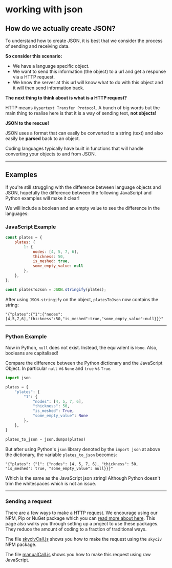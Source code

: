 # working with json

## How do we actually create JSON?

To understand how to create JSON, it is best that we consider the process of sending and receiving data. 

**So consider this scenario:**

* We have a language specific object.
* We want to send this information (the object) to a url and get a response via a HTTP request.
* We know the server at this url will know what to do with this object and it will then send information back.

**The next thing to think about is what is a HTTP request?**

HTTP means `Hypertext Transfer Protocol`. A bunch of big words but the main thing to realise here is that it is a way of sending text, **not objects!**

**JSON to the rescue!**

JSON uses a format that can easily be converted to a string (text) and also easily be **parsed** back to an object.

Coding languages typically have built in functions that will handle converting your objects to and from JSON.

---
## Examples

If you're still struggling with the difference between language objects and JSON, hopefully the difference between the following JavaScript and Python examples will make it clear!

We will include a boolean and an empty value to see the difference in the languages:

### JavaScript Example
```javascript
const plates = {
	plates: {
		1: {
			nodes: [4, 5, 7, 6],
            thickness: 50,
            is_meshed: true,
            some_empty_value: null
		},
	},
};

const platesToJson = JSON.stringify(plates);
```

After using `JSON.stringify` on the object, `platesToJson` now contains the string:

`"{"plates":{"1":{"nodes":[4,5,7,6],"thickness":50,"is_meshed":true,"some_empty_value":null}}}"`

---

### Python Example

Now in Python, `null` does not exist. Instead, the equivalent is `None`. Also, booleans are capitalised!

Compare the difference between the Python dictionary and the JavaScript Object. In particular `null` vs `None` and `true` vs `True`.

```py
import json

plates = {
    "plates": {
        "1": {
            "nodes": [4, 5, 7, 6],
            "thickness": 50,
            "is_meshed": True,
            "some_empty_value": None
        },
    },
}

plates_to_json = json.dumps(plates)
```

But after using Python's `json` library denoted by the `import json` at above the dictionary, the variable `plates_to_json` becomes:

`"{"plates": {"1": {"nodes": [4, 5, 7, 6], "thickness": 50, "is_meshed": true, "some_empty_value": null}}}"`

Which is the same as the JavaScript json string! Although Python doesn't trim the whitespaces which is not an issue.

--- 

### Sending a request

There are a few ways to make a HTTP request. We encourage using our NPM, Pip or NuGet package which you can [read more about here](https://skyciv.com/api/v3/docs/packages/). This page also walks you through setting up a project to use these packages. They reduce the amount of coding to a fraction of traditional ways.

The file [skycivCall.js](./skycivCall.js) shows you how to make the request using the `skyciv` NPM package.

The file [manualCall.js](./manualCall.js) shows you how to make this request using raw JavaScript. 